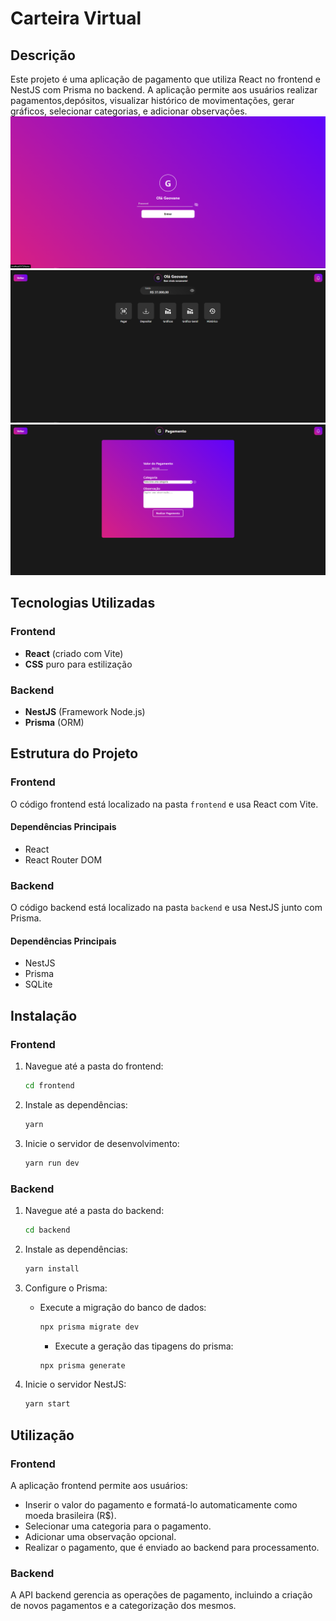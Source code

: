 # Carteira Virtual

## Descrição

Este projeto é uma aplicação de pagamento que utiliza React no frontend e NestJS com Prisma no backend. A aplicação permite aos usuários realizar pagamentos,depósitos, visualizar histórico de movimentações, gerar gráficos, selecionar categorias, e adicionar observações.
![Tela Inicial](https://raw.githubusercontent.com/GeovaneRigonato/TesteWsac-CarteiraVirtual/main/front-end/public/telaIncial.png)
![Tela 2](https://raw.githubusercontent.com/GeovaneRigonato/TesteWsac-CarteiraVirtual/main/front-end/public/Tela2.png)
![Tela 3](https://raw.githubusercontent.com/GeovaneRigonato/TesteWsac-CarteiraVirtual/main/front-end/public/Tela3.png)
## Tecnologias Utilizadas

### Frontend

- **React** (criado com Vite)
- **CSS** puro para estilização

### Backend

- **NestJS** (Framework Node.js)
- **Prisma** (ORM)

## Estrutura do Projeto

### Frontend

O código frontend está localizado na pasta `frontend` e usa React com Vite.

#### Dependências Principais

- React
- React Router DOM

### Backend

O código backend está localizado na pasta `backend` e usa NestJS junto com Prisma.

#### Dependências Principais

- NestJS
- Prisma
- SQLite

## Instalação

### Frontend

1. Navegue até a pasta do frontend:
    ```sh
    cd frontend
    ```

2. Instale as dependências:
    ```sh
    yarn
    ```

3. Inicie o servidor de desenvolvimento:
    ```sh
    yarn run dev
    ```

### Backend

1. Navegue até a pasta do backend:
    ```sh
    cd backend
    ```

2. Instale as dependências:
    ```sh
    yarn install
    ```

3. Configure o Prisma:

    - Execute a migração do banco de dados:
      ```sh
      npx prisma migrate dev
      ```

      - Execute a geração das tipagens do prisma:
      ```sh
      npx prisma generate
      ```

4. Inicie o servidor NestJS:
    ```sh
    yarn start
    ```

## Utilização

### Frontend

A aplicação frontend permite aos usuários:

- Inserir o valor do pagamento e formatá-lo automaticamente como moeda brasileira (R$).
- Selecionar uma categoria para o pagamento.
- Adicionar uma observação opcional.
- Realizar o pagamento, que é enviado ao backend para processamento.

### Backend

A API backend gerencia as operações de pagamento, incluindo a criação de novos pagamentos e a categorização dos mesmos. 
